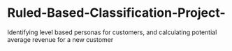 # Ruled-Based-Classification-Project-
Identifying level based personas for customers, and calculating potential average revenue for a new customer
